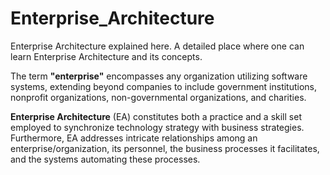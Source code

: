 # Enterprise_Architecture

Enterprise Architecture explained here. A detailed place where one can learn Enterprise Architecture and its concepts.

The term **"enterprise"** encompasses any organization utilizing software systems, extending beyond companies to include government institutions, nonprofit organizations, non-governmental organizations, and charities.

**Enterprise Architecture** (EA) constitutes both a practice and a skill set employed to synchronize technology strategy with business strategies. Furthermore, EA addresses intricate relationships among an enterprise/organization, its personnel, the business processes it facilitates, and the systems automating these processes.

